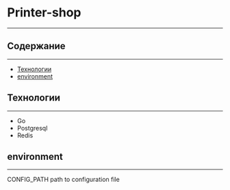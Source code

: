 # Printer-shop
____

## Содержание
____
* [Технологии](#Технологии)
* [environment](#environment)

## Технологии
____
* Go
* Postgresql
* Redis

## environment
____
CONFIG_PATH path to configuration file